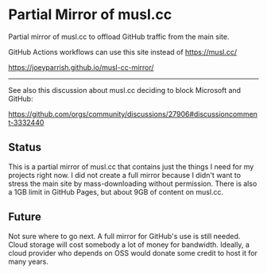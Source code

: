 # Partial Mirror of musl.cc

Partial mirror of musl.cc to offload GitHub traffic from the main site.

GitHub Actions workflows can use this site instead of https://musl.cc/

https://joeyparrish.github.io/musl-cc-mirror/

----

See also this discussion about musl.cc deciding to block Microsoft and GitHub:

https://github.com/orgs/community/discussions/27906#discussioncomment-3332440


## Status

This is a partial mirror of musl.cc that contains just the things I need for my
projects right now.  I did not create a full mirror because I didn't want to
stress the main site by mass-downloading without permission.  There is also a
1GB limit in GitHub Pages, but about 9GB of content on musl.cc.


## Future

Not sure where to go next.  A full mirror for GitHub's use is still needed.
Cloud storage will cost somebody a lot of money for bandwidth.  Ideally, a cloud
provider who depends on OSS would donate some credit to host it for many years.
